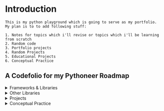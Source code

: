 # Introduction

    This is my python playground which is going to serve as my portfolio.
    My plan is to to add following stuff:

    1. Notes for topics which i'll revise or topics which i'll be learning from scratch
    2. Random code
    3. Portfolio projects
    4. Random Projects
    5. Educational Projects
    6. Conceptual Practice

## A Codefolio for my Pythoneer Roadmap

<details>

<summary>Frameworks & Libraries </summary>

<details>

<summary>  Python GUI / CLI Framework  </summary>

    - [x]  Tkinter
    - [ ]  PyQt5
    - [x]  Kivy
    - [ ]  Beeware
    - [ ]  PyInstaller
    - [ ]  PySimpleGUI
    - [ ]  Typer (CLI Project)
    - [ ]  Rich (Terminal Output Modifier)
    - [ ]  Dear PyGUI
    - [ ]  Diagrams (System Architecture Design tool from code)  
    - [ ]  pywin32
    - [ ]  wxPython
    - [ ]  Click
    - [ ]  Gooey
  
</details>

<details>

<summary>  Web Scrapping  </summary>

    - [x]  Scrappy
    - [ ]  Beautiful Soap
    - [ ]  Selenium
    - [ ]  Fabric
    - [ ]  PyGTK
  
</details>

<details>

<summary>  Web Development Framework   </summary>

    - [x]  Flask
    - [x]  Flask-Restful
    - [x]  Django
    - [ ]  Django-Restful
    - [ ]  Pyramid
    - [ ]  Bottle
    - [ ]  CherryPy
    - [ ]  FastAPI
    - [ ]  TurboGears
    - [ ]  Web2Py
    - [ ]  Dash
    - [ ]  Zappa

</details>

<details>

<summary>  Database Manipulation and ORM Wrappers  </summary>

    - [ ]  SqlAlchemy
    - [ ]  Pyscopg2 for Postgres
    - [ ]  Pyodbc for SQL Server
    - [ ]  Pymysql for MariaDB/MySQL
    - [ ]  fdb for Firebird
    - [ ]  Peewee
  
</details>

<details>

<summary>  Game Development  </summary>

    - [ ]  PyGame
    - [ ]  Pyglet
  
</details>

<details>

<summary>  Hardware / IOT  </summary>

## Robotics

    - [ ]  Robot Framework
    - [ ]  Pyro
    - [ ]  DART
    - [ ]  PyRobot
    - [ ]  PyDy
    - [ ]  Simulation Open Framework Architecture
    - [ ]  Klamp’t
    - [ ]  Pybotics
    - [ ]  Siconos
    - [ ]  iDynTree

## IOT

    - [ ]  mraa
    - [ ]  sockets
    - [ ]  mysqldb
    - [ ]  paho-mqtt
    - [ ]  DeviceHive
    - [ ]  SiteWhere
    - [ ]  DAS
    - [ ]  MicroPython
    - [ ]  Azure
    - [ ]  AWS
    - [ ]  PyFirmata
    - [ ]  Python Twisted

</details>

<details>

<summary>  File Handling and Documentation with Python  </summary>

    - [ ]  PyFileSystem
    - [ ]  Python Docx
    - [ ]  Behold
    - [ ]  Black
    - [ ]  Invoke
    - [ ]  Openpyxl
    - [ ]  pandas

## Datetime simplifiers, package manager and compilers

    - [ ]  Arrow
    - [ ]  poetry
    - [ ]  pendulum
    - [ ]  Nuitka
    - [ ]  Numba
  
</details>

<details>

<summary>  Hands on Python Libraries  </summary>

    - [ ]  fasttext
    - [ ]  core Audio
    - [ ]  Random
    - [ ]  OS
    - [ ]  Sys
    - [ ]  NLTK
    - [ ]  PyBorn
    - [ ]  NuPIC
    - [ ]  Pipenv
    - [ ]  Sympy
    - [ ]  Gensim
    - [ ]  Pillow
    - [ ]  iPython
    - [ ]  Imbalanced-learn 
    - [ ]  loguru
    - [ ]  Appache libcloud
    - [ ]  EbookLib
    - [ ]  sh

</details>

<details>

<summary>  Maths With Python  </summary>

    - [ ]  Basics Maths
    - [ ]  Arithmetic
    - [ ]  Algebra
    - [ ]  Graphing
    - [ ]  Trigonometry
    - [ ]  Calculus
    - [ ]  Linear Algebra
    - [ ]  Equation in Markdown and LaTex
    - [ ]  SciPy
    - [ ]  Pandas
    - [ ]  Numpy
    - [ ]  Theano
    - [ ]  PyOD
    - [ ]  Stats Model
  
</details>

<details>

<summary>  Automation with Python  </summary>

    - [ ]  Automating Boring Stuff With Python
  
</details>

<details>

<summary>  Testing with Python  </summary>

    - [ ]  Pretty Errors
    - [ ]  Scalene (CPU and memory profiler)
    - [ ]  Unit Testing
    - [ ]  Integration Testing
    - [ ]  Pytest
    - [ ]  Nose or nose2
    - [ ]  tox
    - [ ]  Jenkins and Dockers
    - [ ]  OLID, KISS, DRY, YAGNI design patterns
    - [ ]  Doc Testing
    - [ ]  Selenium
    - [ ]  Splinter
  
</details>

<details>

<summary>  Networking with Python  </summary>

    - [ ]  Request
    - [ ]  Python Twisted
  <!-- 1. A numbered
  1. list
     * With some
     * Sub bullets -->
  
</details>

<details>

<summary>  Data Science  </summary>

    - [ ]  Pytorch Lightning
  
</details>

<details>

<summary>  Data Visualization  </summary>

    - [ ]  Seaborn
    - [ ]  D3j
    - [ ]  Hiplot
    - [ ]  Pydot
    - [ ]  Ploty
    - [ ]  Matplotlib
  
</details>

<details>

<summary>  Machine Learning  </summary>

    - [ ]  Hydra
    - [ ]  OmegaConf
    - [ ]  Pytorch
    - [ ]  Scikit-Learn
    - [ ]  XGBoost
    - [ ]  Gradio
    - [ ]  SciPy
    - [ ]  Eli5
    - [ ]  Light GBM
    - [ ]  Tensor Flow
    - [ ]  MILK
    - [ ]  Bob
    - [ ]  PyBrain
    - [ ]  SparkML
  
</details>

<details>

<summary>  Deep Learning  </summary>

    - [ ]  HummingBird
    - [ ]  Keras
    - [ ]  Caffe2
    - [ ]  Hebel
    - [ ]  ChainerBokeh
  
</details>

<details>

<summary>  Computer Vision  </summary>

    - [ ]  Norfair
    - [ ]  OpenCV
    - [ ]  SimpleCV
    - [ ]  Azure Cognitive Science
  
</details>

</details>

<details>

<summary>  Other Libraries </summary>

    - [ ]  quart — an async web framework with Flask-compatible API. Some of the existing Flask extensions will even work!
    - [ ]  alibi-detect — monitor outliers and distribution drift in your production models, for tabular data, text, images and time      series.
    - [ ]  einops — popularized in 2020, einops lets you write tensor operations for readable and reliable code, supporting numpy, PyTorch, TensorFlow, and others. Recommended by Karpathy, do you need anything else?
    - [ ]  stanza — accurate natural language processing tools on 60+ languages, from Stanford. Multiple available pre-trained models for different tasks.
    - [ ]  datasets — from HuggingFace, lightweight and extensible library to easily share and access datasets and evaluation metrics for Natural Language Processing (NLP) and more
    - [ ]  pytorch-forecasting — eases timeseries forecasting with neural networks for real-world cases and research alike.
    - [ ]  sktime — provides dedicated time series algorithms and scikit-learn compatible tools for building, tuning, and evaluating composite models. Also check their companion sktime-dl package for deep learning based models.
    - [ ]  netron — a visualizer for neural network, deep learning and machine learning models. Supports more formats than I even knew existed.
    - [ ]  pycaret — wraps several common ML libraries and makes you vastly more productive, saving you hundreds of lines of code.
    - [ ]  tensor-sensor — helps you get the dimensions of your tensor math right, by improving error messages and providing visualizations.
  
</details>

</details>

<details>

<summary> Projects </summary>
This repository will contains every chunk of code that i'll be practicing and coding for these 100 days challenge. It doesn't matter if the code was for understanding, practice or project.

## Course-content

content for this 100 days challenge is as follows:

<details>

<summary> Beginner Python Concepts & Challenges </summary>
  
    Content for section this is as following:
    - [x]  01  Variables in Python
    - [x]  02  String Manipulation
    - [x]  03  Input and Print Function
    - [x]  04  Variable Naming Rules
    - [x]  05  Mathematical Operations
    - [x]  06  DataTypes
    - [x]  07  Converting Types (Type Casting)
    - [x]  08  Conditional Statements (Nested)
    - [x]  09  Logical Operators
    - [x]  10  Randomization
    - [x]  11  Error Handling (Exception Handling)
    - [x]  12  Custom and Builtin Functions
    - [x]  13  Iterative Statements (For loop)
    - [x]  14  Code Blocks and Indentation
    - [x]  15  Conditional Iteration (While Loop)
    - [x]  16  Flowchart Programming
    - [x]  17  Positional and Keyword Arguments
    - [x]  18  Python Dictionaries and List
    - [x]  19  Nested Collections
    - [x]  20  Returning Functions
    - [x]  21  Return vs Print
    - [x]  22  Doc Strings vs Comments
    - [x]  23  Scope and Local / Global Scope Variable
    - [ ]  24  Debugging Techniques
  
</details>

<details>

<summary> Intermediate Python Concepts & Challenges </summary>
  
    Content for this section is as follows:
    - [x]  01  Local Development Environment Setup
    - [x]  02  PyCharm Tips & Tricks
    - [x]  03  Python Object Oriented Programming
    - [x]  04  Creating Classes in Programming
    - [x]  05  Using External Python Modules / importing
    - [x]  06  Getting / Setting Attributes
    - [x]  07  Python Methods
    - [x]  08  Class Initializers
    - [x]  09  Module Aliasing
    - [x]  10  Optional, Required and Default Parameters
    - [ ]  11  Event Listeners
    - [ ]  12  Python Instances and State
    - [x]  13  Python Turtle
    - [ ]  14  Game Development with Python and OOP
    - [x]  15  Python Inheritance
    - [ ]  16  Python Slice Function
    - [ ]  17  File I/O Reading and Writing to Local FIles
    - [ ]  18  File Directories
    - [ ]  19  Reading and Writing to CSV
    - [ ]  20  Introduction to pandas framework
    - [ ]  21  List Comprehensions
    - [ ]  22  Dictionary Comprehensions
    - [ ]  23  Packing and Unpacking Functions in Python
    - [ ]  24  Creating Desktop GUI Apps with Tkinter
    - [ ]  25  Strongly Dynamic Typing
    - [ ]  26  Error Handling and Exceptions in Depth
    - [x]  27  Try / Except / Raise  
    - [ ]  28  Working with JSONs
    - [ ]  29  Local Persistence
    - [ ]  30  Sending Email with Python SMTP
    - [ ]  31  Working with date and Time
    - [ ]  32  Hosting Python Code Online with PythonAnywhere

## Intermediate Bonus Topics Python

    Content for this section is as follows:
    - [ ]  01  APIs
    - [ ]  02  Making HTTP Request with Request Module
    - [ ]  03  Sending Parameters with Request Module
    - [ ]  04  APIs with Authentication
    - [ ]  05  Sending SMS with Python
    - [ ]  06  Web Scrapping with Beautiful Soup 
    - [ ]  07  Browser Automation with Selenium Web Driver
    - [ ]  08  Automating Tinder
    - [ ]  09  Automating Twitter
    - [ ]  10  Automating LinkedIn
    - [ ]  11  Automating Instagram
    - [ ]  12  Web Development with Flask
    - [ ]  13  Command Line
    - [ ]  14  Python Decorators
    - [ ]  15  Templating with Jinja2
    - [ ]  16  WTForms
  
</details>

<details>

<summary> Advance Python Concepts & Challenges  </summary>
  
    Content for this section is as follows:
    - [x]  01  Build Your Own Rest API with Python
    - [x]  02  Build Your Own Blog
    - [ ]  03  Databases with SQLite
    - [ ]  04  Dataframes inspection
    - [ ]  05  Data Cleaning
    - [ ]  06  Sorting Values in Dataframes
    - [ ]  07  Arithmetic Operations with Pandas
    - [ ]  08  Creating Pivot Tables
    - [ ]  09  Chaining Functions
    - [ ]  10  Smoothing Time Series Data
    - [ ]  11  Creating Line Charts with Matplotlib
    - [ ]  12  Relational Database Schemas
    - [ ]  13  Descriptive Statistics
    - [ ]  14  Creating Bar Charts, Pie Charts, Donut Chart, Bo  Plots with Plotly
    - [ ]  15  Creating Numpy NDarrays
    - [ ]  16  Array Slicing and Subsetting
    - [ ]  17  Matrix Multiplication
    - [ ]  18  Bitwise and Operators in Pandas
    - [ ]  19  Creating Bubble Charts with Seaborne
    - [ ]  20  Running Regressions with Scikit-Learn
    - [ ]  21  Non-parametric Regression
    - [ ]  22  Students T-Tests and Histograms with Scikit-Learn
    - [ ]  23  Multi-Variable Regression
    - [ ]  24  Log Transformation
    - [ ]  25  Residuals Analysis
  
</details>

<details>

<summary>  Professional Portfolio Ideas </summary>
  
    Content for this section is as follows:
    - [ ]  01  Text to Morse Code Converter
    - [ ]  02  Portfolio Website
    - [ ]  03  Tic Tac Toe Game
    - [ ]  04  Image Watermarking App
    - [ ]  05  Typing Speed Test
    - [ ]  06  Breakout Game
    - [ ]  07  Cafe and Wi-fi Website
    - [ ]  08  Todo List Website
    - [ ]  09  Disappearing Text Writing App
    - [ ]  10  Image Color Palette Generator
    - [ ]  11  Custom Web Scrapper
    - [ ]  12  Automating the Google Dinosaur Game
    - [ ]  13  Space Invader Game
    - [ ]  14  Custom API Driven Website
    - [ ]  15  An Online Shop
    - [ ]  16  Custom Browser Automation
    - [ ]  17  Analyse and Visualize the Space Race
    - [ ]  18  Analyse Deaths Involving the Police in the US
    - [ ]  19  Predict Earnings using Multi-variable Regression
  
</details>

 </details>

 <details>

<summary>  Conceptual Practice  </summary>
    Content for this section is as follows:  

    - [ ]  Basics  
    - [ ]  Control Structures  
    - [ ]  Functional Programming  
    - [ ]  Enumerators, Generators and Iterators  
    - [ ]  File Handling  
    - [ ]  Object Oriented programming  
    - [ ]  Data Structures  
    - [ ]  Algorithms  
    - [ ]  Pickling / Unpickling  
    - [ ]  Lambda Functions  
  
</details>
